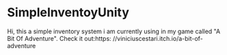 # SimpleInventoyUnity

Hi, this a simple inventory system i am currently using in my game called "A Bit Of Adventure". Check it out:https: //viniciuscestari.itch.io/a-bit-of-adventure
